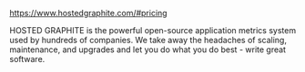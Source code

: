 https://www.hostedgraphite.com/#pricing

HOSTED GRAPHITE is the powerful open-source application metrics system used by hundreds of companies. We take away the headaches of scaling, maintenance, and upgrades and let you do what you do best - write great software.

